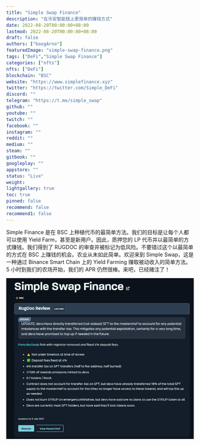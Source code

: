 ```yaml
---
title: "Simple Swap Finance"
description: "在币安智能链上更简单的赚钱方式"
date: 2022-08-20T00:00:00+08:00
lastmod: 2022-08-20T00:00:00+08:00
draft: false
authors: ["boogArno"]
featuredImage: "simple-swap-finance.png"
tags: ["DeFi","Simple Swap Finance"]
categories: ["nfts"]
nfts: ["DeFi"]
blockchain: "BSC"
website: "https://www.simplefinance.xyz"
twitter: "https://twitter.com/Simple_DeFi"
discord: ""
telegram: "https://t.me/simple_swap"
github: ""
youtube: ""
twitch: ""
facebook: ""
instagram: ""
reddit: ""
medium: ""
steam: ""
gitbook: ""
googleplay: ""
appstore: ""
status: "Live"
weight: 
lightgallery: true
toc: true
pinned: false
recommend: false
recommend1: false
---
```

Simple Finance 是在 BSC 上种植代币的最简单方法。我们的目标是让每个人都可以使用 Yield Farm，甚至是新用户。因此，质押您的 LP 代币并以最简单的方式赚钱。我们得到了 RUGDOC 的审查并被标记为低风险。不要错过这个以最简单的方式在 BSC 上赚钱的机会。农业从未如此简单。欢迎来到 Simple Swap，这是一种通过 Binance Smart Chain 上的 Yield Farming 赚取被动收入的简单方法。5 小时到我们的农场开始，我们的 APR 仍然很棒。来吧，已经赌注了！

![E53hSMqXoAM0SAn](E53hSMqXoAM0SAn.jpg)